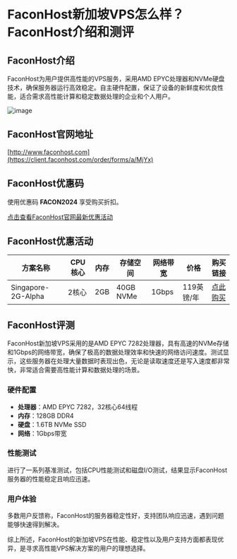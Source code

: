 # FaconHost新加坡VPS怎么样？FaconHost介绍和测评

## FaconHost介绍
FaconHost为用户提供高性能的VPS服务，采用AMD EPYC处理器和NVMe硬盘技术，确保服务器运行高效稳定。自主硬件配置，保证了设备的新鲜度和优良性能，适合需求高性能计算和稳定数据处理的企业和个人用户。

![image](https://github.com/wjssjsa/FaconHost/assets/167723686/923f5da9-ccd5-4369-b031-063c55b14ad2)

## FaconHost官网地址
[http://www.faconhost.com](https://client.faconhost.com/order/forms/a/MjYx)

## FaconHost优惠码
使用优惠码 **FACON2024** 享受购买折扣。

[点击查看FaconHost官网最新优惠活动](https://client.faconhost.com/order/forms/a/MjYx)

## FaconHost优惠活动

| 方案名称              | CPU核心 | 内存 | 存储空间 | 网络带宽 | 价格         | 购买链接                                       |
|---------------------|---------|------|----------|----------|--------------|-----------------------------------------------|
| Singapore-2G-Alpha  | 2核心   | 2GB  | 40GB NVMe | 1Gbps    | 119英镑/年 | [点此购买](https://client.faconhost.com/order/forms/a/MjYx) |

## FaconHost评测
FaconHost新加坡VPS采用的是AMD EPYC 7282处理器，具有高速的NVMe存储和1Gbps的网络带宽，确保了极高的数据处理效率和快速的网络访问速度。测试显示，这些服务器在处理大量数据时表现出色，无论是读取速度还是写入速度都非常快，非常适合需要高性能计算和数据处理的场景。

### 硬件配置
- **处理器**：AMD EPYC 7282，32核心64线程
- **内存**：128GB DDR4
- **硬盘**：1.6TB NVMe SSD
- **网络**：1Gbps带宽

### 性能测试
进行了一系列基准测试，包括CPU性能测试和磁盘I/O测试，结果显示FaconHost服务器的性能稳定且响应迅速。

### 用户体验
多数用户反馈称，FaconHost的服务器稳定性好，支持团队响应迅速，遇到问题能够快速得到解决。

综上所述，FaconHost的新加坡VPS在性能、稳定性以及用户支持方面都表现优异，是寻求高性能VPS解决方案的用户的理想选择。

